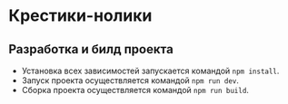 # Крестики-нолики

## Разработка и билд проекта
- Установка всех зависимостей запускается командой `npm install`.
- Запуск проекта осуществляется командой `npm run dev`.
- Сборка проекта осуществляется командой `npm run build`.